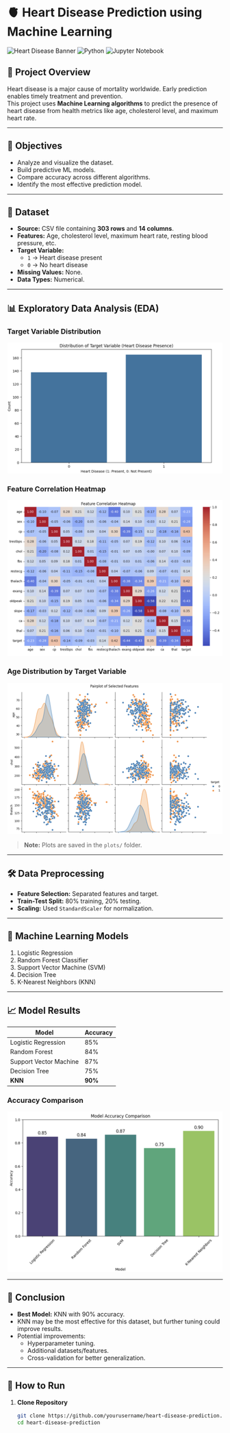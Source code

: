 # 🫀 Heart Disease Prediction using Machine Learning

![Heart Disease Banner](https://img.shields.io/badge/Machine%20Learning-Heart%20Disease%20Prediction-red?style=for-the-badge&logo=python)
![Python](https://img.shields.io/badge/Python-3.x-blue?style=for-the-badge&logo=python)
![Jupyter Notebook](https://img.shields.io/badge/Jupyter-Notebook-orange?style=for-the-badge&logo=jupyter)

## 📌 Project Overview
Heart disease is a major cause of mortality worldwide. Early prediction enables timely treatment and prevention.  
This project uses **Machine Learning algorithms** to predict the presence of heart disease from health metrics like age, cholesterol level, and maximum heart rate.

---

## 🎯 Objectives
- Analyze and visualize the dataset.
- Build predictive ML models.
- Compare accuracy across different algorithms.
- Identify the most effective prediction model.

---

## 📂 Dataset
- **Source:** CSV file containing **303 rows** and **14 columns**.
- **Features:** Age, cholesterol level, maximum heart rate, resting blood pressure, etc.
- **Target Variable:**  
  - `1` → Heart disease present  
  - `0` → No heart disease  
- **Missing Values:** None.
- **Data Types:** Numerical.

---

## 📊 Exploratory Data Analysis (EDA)

### Target Variable Distribution
![Target Distribution](target_distribution.png)

### Feature Correlation Heatmap
![Correlation Heatmap](correlation_heatmap.png)

### Age Distribution by Target Variable
![Age Boxplot](age_boxplot.png)

> **Note:** Plots are saved in the `plots/` folder.

---

## 🛠 Data Preprocessing
- **Feature Selection:** Separated features and target.
- **Train-Test Split:** 80% training, 20% testing.
- **Scaling:** Used `StandardScaler` for normalization.

---

## 🤖 Machine Learning Models
1. Logistic Regression
2. Random Forest Classifier
3. Support Vector Machine (SVM)
4. Decision Tree
5. K-Nearest Neighbors (KNN)

---

## 📈 Model Results

| Model                    | Accuracy |
|--------------------------|----------|
| Logistic Regression      | 85%      |
| Random Forest            | 84%      |
| Support Vector Machine   | 87%      |
| Decision Tree            | 75%      |
| **KNN**                  | **90%**  |

### Accuracy Comparison
![Accuracy Comparison](model_accuracy.png)

---

## 📌 Conclusion
- **Best Model:** KNN with 90% accuracy.
- KNN may be the most effective for this dataset, but further tuning could improve results.
- Potential improvements:
  - Hyperparameter tuning.
  - Additional datasets/features.
  - Cross-validation for better generalization.

---

## 🚀 How to Run

1. **Clone Repository**
   ```bash
   git clone https://github.com/yourusername/heart-disease-prediction.git
   cd heart-disease-prediction
